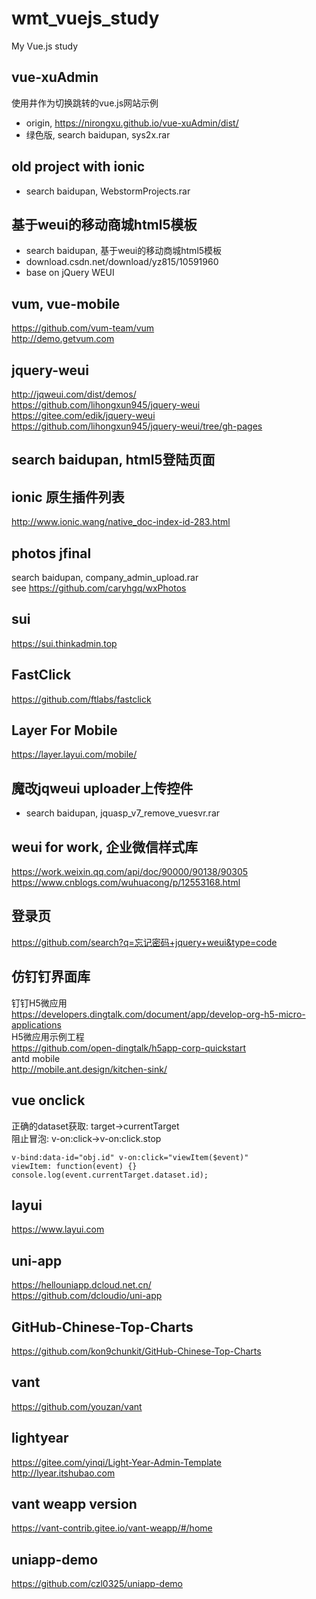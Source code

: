 # wmt_vuejs_study
My Vue.js study

## vue-xuAdmin  
使用井作为切换跳转的vue.js网站示例    
* origin, https://nirongxu.github.io/vue-xuAdmin/dist/  
* 绿色版, search baidupan, sys2x.rar  

## old project with ionic    
* search baidupan, WebstormProjects.rar  

## 基于weui的移动商城html5模板  
* search baidupan, 基于weui的移动商城html5模板  
* download.csdn.net/download/yz815/10591960  
* base on jQuery WEUI    

## vum, vue-mobile     
https://github.com/vum-team/vum  
http://demo.getvum.com  

## jquery-weui  
http://jqweui.com/dist/demos/  
https://github.com/lihongxun945/jquery-weui  
https://gitee.com/edik/jquery-weui  
https://github.com/lihongxun945/jquery-weui/tree/gh-pages  

## search baidupan, html5登陆页面  

## ionic 原生插件列表    
http://www.ionic.wang/native_doc-index-id-283.html  

## photos jfinal  
search baidupan, company_admin_upload.rar  
see https://github.com/caryhgq/wxPhotos  

## sui  
https://sui.thinkadmin.top  

## FastClick  
https://github.com/ftlabs/fastclick  

## Layer For Mobile  
https://layer.layui.com/mobile/  

## 魔改jqweui uploader上传控件  
* search baidupan, jquasp_v7_remove_vuesvr.rar  

## weui for work, 企业微信样式库    
https://work.weixin.qq.com/api/doc/90000/90138/90305  
https://www.cnblogs.com/wuhuacong/p/12553168.html  

## 登录页  
https://github.com/search?q=忘记密码+jquery+weui&type=code  

## 仿钉钉界面库  
钉钉H5微应用  
https://developers.dingtalk.com/document/app/develop-org-h5-micro-applications  
H5微应用示例工程  
https://github.com/open-dingtalk/h5app-corp-quickstart  
antd mobile  
http://mobile.ant.design/kitchen-sink/  

## vue onclick  
正确的dataset获取: target->currentTarget  
阻止冒泡: v-on:click->v-on:click.stop  
```
v-bind:data-id="obj.id" v-on:click="viewItem($event)"  
viewItem: function(event) {}  
console.log(event.currentTarget.dataset.id);  
```

## layui  
https://www.layui.com  

## uni-app  
https://hellouniapp.dcloud.net.cn/  
https://github.com/dcloudio/uni-app  

## GitHub-Chinese-Top-Charts  
https://github.com/kon9chunkit/GitHub-Chinese-Top-Charts  

## vant  
https://github.com/youzan/vant  

## lightyear  
https://gitee.com/yinqi/Light-Year-Admin-Template  
http://lyear.itshubao.com  

## vant weapp version  
https://vant-contrib.gitee.io/vant-weapp/#/home  

## uniapp-demo  
https://github.com/czl0325/uniapp-demo  
